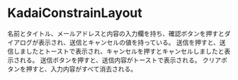 # KadaiConstrainLayout

名前とタイトル、メールアドレスと内容の入力欄を持ち、確認ボタンを押すとダイアログが表示され、送信とキャンセルの値を持っている。
送信を押すと、送信しましたとトーストで表示され、キャンセルを押すとキャンセルしましたと表示される。
送信ボタンを押すと、送信内容がトーストで表示される。
クリアボタンを押すと、入力内容がすべて消去される。
